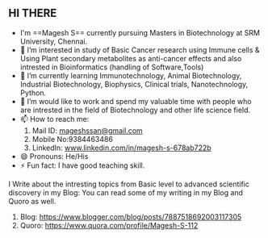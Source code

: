  ## HI THERE 
- I'm ==Magesh S== currently pursuing Masters in Biotechnology at SRM University, Chennai. 
- 👀 I’m interested in study of Basic Cancer research using Immune cells & Using Plant secondary metabolites as anti-cancer effects and also intrested in Bioinformatics (handling of Software,Tools) 
- 🌱 I’m currently learning Immunotechnology, Animal Biotechnology, Industrial Biotechnology, Biophysics, Clinical trials, Nanotechnology, Python. 
- 💞️ I’m would like to work and spend my valuable time with people who are intrested in the field of Biotechnology and other life science field.
- 📫 How to reach me:
  1. Mail ID:  mageshssan@gmail.com
  2. Mobile No:9384463486
  3. LinkedIn: www.linkedin.com/in/magesh-s-678ab722b
- 😄 Pronouns: He/His
- ⚡ Fun fact: I have good teaching skill.

I Write about the intresting topics from Basic level to advanced scientific discovery in my Blog: You can read some of my writing in my Blog and Quoro as well. 
1. Blog:  https://www.blogger.com/blog/posts/7887518692003117305
2. Quoro: https://www.quora.com/profile/Magesh-S-112
